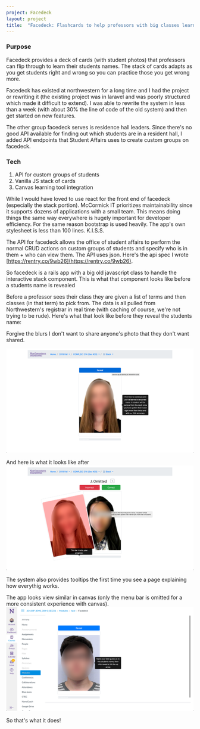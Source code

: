 ```yaml
---
project: Facedeck
layout: project
title:  "Facedeck: Flashcards to help professors with big classes learn their students"
---
```


### Purpose

Facedeck provides a deck of cards (with student photos) that professors can flip through to learn their students names. 
The stack of cards adapts as you get students right and wrong so you can practice those you get wrong more.

Facedeck has existed at northwestern for a long time and I had the project or rewriting it (the existing project was in laravel and was poorly structured which made it difficult to extend). 
I was able to rewrite the system in less than a week (with about 30% the line of code of the old system) and then get started on new features. 

The other group facedeck serves is residence hall leaders. Since there's no good API available for finding out which students are in a resident hall, 
I added API endpoints that Student Affairs uses to create custom groups on facedeck.
 
### Tech

1. API for custom groups of students
2. Vanilla JS stack of cards
3. Canvas learning tool integration 

While I would have loved to use react for the front end of facedeck (especially the stack portion). McCormick IT prioritizes maintainability since it supports dozens of applications with a small team.
This means doing things the same way everywhere is hugely important for developer efficiency. For the same reason bootstrap
is used heavily. The app's own stylesheet is less than 100 lines. K.I.S.S.

The API for facedeck allows the office of student  affairs to perform the normal CRUD actions on custom groups of students and specify who is in them + who can view them. The API uses json. Here's the api spec I wrote [https://rentry.co/9wb26](https://rentry.co/9wb26).

So facedeck is a rails app with a big old javascript class to handle the interactive stack component. This is what that component looks like before a students name is revealed

Before a professor sees their class they are given a list of terms and then classes (in that term) to pick from. The data is all pulled from
Northwestern's registrar in real time (with caching of course, we're not trying to be rude). Here's what that look like before they reveal the students name:

Forgive the blurs I don't want to share anyone's photo that they don't want shared.

![stack view reveal mode](/assets/images/facedeck/start_start.png)

And here is what it looks like after 
![stack view reveal mode](/assets/images/facedeck/start_mid_answer.png)

The system also provides tooltips the first time you see a page explaining how everythig works.

The app looks view similar in canvas (only the menu bar is omitted for a more consistent experience with canvas).
![stack view within canvas](/assets/images/facedeck/canvas_integration.png)




So that's what it does!
